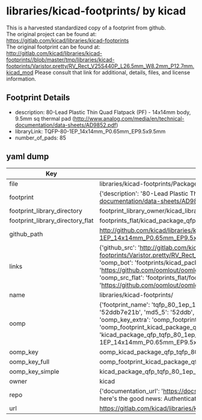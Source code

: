 # libraries/kicad-footprints/ by kicad  
This is a harvested standardized copy of a footprint from github.  
The original project can be found at:  
https://gitlab.com/kicad/libraries/kicad-footprints  
The original footprint can be found at:
http://gitlab.com/kicad/libraries/kicad-footprints//blob/master/tmp/libraries/kicad-footprints/Varistor.pretty/RV_Rect_V25S440P_L26.5mm_W8.2mm_P12.7mm.kicad_mod
Please consult that link for additional, details, files, and license information.  
## Footprint Details
* description: 80-Lead Plastic Thin Quad Flatpack (PF) - 14x14mm body, 9.5mm sq thermal pad (http://www.analog.com/media/en/technical-documentation/data-sheets/AD9852.pdf)  
* libraryLink: TQFP-80-1EP_14x14mm_P0.65mm_EP9.5x9.5mm  
* number_of_pads: 85  
## yaml dump  
| Key | Value |  
| --- | --- |  
| file | libraries/kicad-footprints/Package_QFP.pretty/TQFP-80-1EP_14x14mm_P0.65mm_EP9.5x9.5mm.kicad_mod |  
| footprint | {'description': '80-Lead Plastic Thin Quad Flatpack (PF) - 14x14mm body, 9.5mm sq thermal pad (http://www.analog.com/media/en/technical-documentation/data-sheets/AD9852.pdf)', 'libraryLink': 'TQFP-80-1EP_14x14mm_P0.65mm_EP9.5x9.5mm', 'number_of_pads': 85} |  
| footprint_library_directory | footprint_library_owner/kicad_libraries/kicad-footprints/ |  
| footprint_library_directory_flat | footprints_flat/kicad_package_qfp_tqfp_80_1ep_14x14mm_p0_65mm_ep9_5x9_5mm/working |  
| github_path | http://github.com/kicad/libraries/kicad-footprints//blob/master/tmp/libraries/kicad-footprints/Package_QFP.pretty/TQFP-80-1EP_14x14mm_P0.65mm_EP9.5x9.5mm.kicad_mod |  
| links | {'github_src': 'http://gitlab.com/kicad/libraries/kicad-footprints//blob/master/tmp/libraries/kicad-footprints/Varistor.pretty/RV_Rect_V25S440P_L26.5mm_W8.2mm_P12.7mm.kicad_mod', 'github_src_repo': 'https://gitlab.com/kicad/libraries/kicad-footprints', 'oomp_bot': 'footprints/kicad_package_qfp_tqfp_80_1ep_14x14mm_p0_65mm_ep9_5x9_5mm/working', 'oomp_bot_github': 'https://github.com/oomlout/oomlout_oomp_footprint_bot/tree/main/footprints/kicad_package_qfp_tqfp_80_1ep_14x14mm_p0_65mm_ep9_5x9_5mm/working', 'oomp_src_flat': 'footprints_flat/footprints_flat/kicad_package_qfp_tqfp_80_1ep_14x14mm_p0_65mm_ep9_5x9_5mm/working', 'oomp_src_flat_github': 'https://github.com/oomlout/oomlout_oomp_footprint_src/tree/main/footprints_flat/kicad_package_qfp_tqfp_80_1ep_14x14mm_p0_65mm_ep9_5x9_5mm/working'} |  
| name | libraries/kicad-footprints/ |  
| oomp | {'footprint_name': 'tqfp_80_1ep_14x14mm_p0_65mm_ep9_5x9_5mm', 'library_name': 'package_qfp', 'md5': '52ddb7e21b3e68c6c643d17edd60c74e', 'md5_10': '52ddb7e21b', 'md5_5': '52ddb', 'md5_6': '52ddb7', 'oomp_key': 'oomp_kicad_package_qfp_tqfp_80_1ep_14x14mm_p0_65mm_ep9_5x9_5mm', 'oomp_key_extra': 'oomp_footprint_kicad_package_qfp_tqfp_80_1ep_14x14mm_p0_65mm_ep9_5x9_5mm', 'oomp_key_full': 'oomp_footprint_kicad_package_qfp_tqfp_80_1ep_14x14mm_p0_65mm_ep9_5x9_5mm_52ddb7', 'oomp_key_simple': 'kicad_package_qfp_tqfp_80_1ep_14x14mm_p0_65mm_ep9_5x9_5mm', 'original_filename': 'libraries/kicad-footprints/Package_QFP.pretty/TQFP-80-1EP_14x14mm_P0.65mm_EP9.5x9.5mm.kicad_mod', 'owner_name': 'kicad'} |  
| oomp_key | oomp_kicad_package_qfp_tqfp_80_1ep_14x14mm_p0_65mm_ep9_5x9_5mm |  
| oomp_key_full | oomp_footprint_kicad_package_qfp_tqfp_80_1ep_14x14mm_p0_65mm_ep9_5x9_5mm |  
| oomp_key_simple | kicad_package_qfp_tqfp_80_1ep_14x14mm_p0_65mm_ep9_5x9_5mm |  
| owner | kicad |  
| repo | {'documentation_url': 'https://docs.github.com/rest/overview/resources-in-the-rest-api#rate-limiting', 'message': "API rate limit exceeded for 84.66.173.59. (But here's the good news: Authenticated requests get a higher rate limit. Check out the documentation for more details.)"} |  
| url | https://gitlab.com/kicad/libraries/kicad-footprints |  

